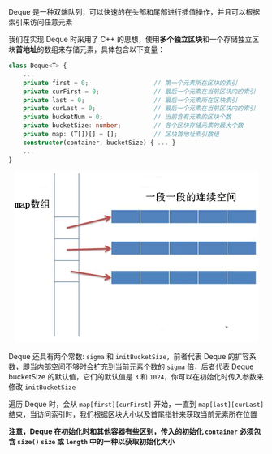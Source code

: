 Deque 是一种双端队列，可以快速的在头部和尾部进行插值操作，并且可以根据索引来访问任意元素

我们在实现 Deque 时采用了 C++ 的思想，使用**多个独立区块**和一个存储独立区块**首地址**的数组来存储元素，具体包含以下变量：

```typescript
class Deque<T> {
    ...
    private first = 0;                  // 第一个元素所在区块的索引
    private curFirst = 0;               // 最后一个元素在当前区块内的索引
    private last = 0;                   // 最后一个元素所在区块索引
    private curLast = 0;                // 最后一个元素在当前区块内的索引
    private bucketNum = 0;              // 当前含有元素的区块个数
    private bucketSize: number;         // 各个区块存储元素的最大个数
    private map: (T[])[] = [];          // 区块首地址索引数组
    constructor(container, bucketSize) { ... }
    ...
}
```

<p align='center'><img src='/zh-cn/assets/deque.png' alt='deque 内存分布图'></p>

Deque 还具有两个常数: `sigma` 和 `initBucketSize`，前者代表 Deque 的扩容系数，即当内部空间不够时会扩充到当前元素个数的 `sigma` 倍，后者代表 Deque bucketSize 的默认值，它们的默认值是 `3` 和 `1024`，你可以在初始化时传入参数来修改 `initBucketSize`

遍历 Deque 时，会从 `map[first][curFirst]` 开始，一直到 `map[last][curLast]` 结束，当访问索引时，我们根据区块大小以及首尾指针来获取当前元素所在位置

**注意，Deque 在初始化时和其他容器有些区别，传入的初始化 `container` 必须包含 `size()` `size` 或 `length` 中的一种以获取初始化大小**

